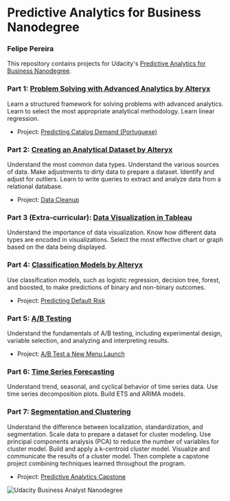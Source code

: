 # Predictive Analytics for Business Nanodegree

### Felipe Pereira

This repository contains projects for Udacity's [Predictive Analytics for Business Nanodegree](https://www.udacity.com/course/predictive-analytics-for-business-nanodegree--nd008).

### Part 1: [Problem Solving with Advanced Analytics by Alteryx](https://www.udacity.com/course/problem-solving-with-advanced-analytics--ud976)
Learn a structured framework for solving problems with advanced analytics. Learn to select the most appropriate analytical methodology. Learn linear regression.

- Project: [Predicting Catalog Demand (Portuguese)](https://github.com/FelipeSoares1/Predictive-Analytics-for-Business---Udacity-Nanodegree/blob/84da25c746e2ef12141b0b058b34906fdcfdeb78/P1%20-%20Felipe%20Soares%20Pereira.pdf)

### Part 2: [Creating an Analytical Dataset by Alteryx](https://www.udacity.com/course/creating-an-analytical-dataset--ud977)
Understand the most common data types. Understand the various sources of data. Make adjustments to dirty data to prepare a dataset. Identify and adjust for outliers. Learn to write queries to extract and analyze data from a relational database.

- Project: [Data Cleanup](https://github.com/FelipeSoares1/Predictive-Analytics-for-Business---Udacity-Nanodegree/blob/86cd06f7de16ae44678c41ccd16f215f5afa9e79/P2.1%20-%20Felipe%20Soares%20Pereira.pdf)

### Part 3 (Extra-curricular): [Data Visualization in Tableau](https://www.udacity.com/course/data-visualization-in-tableau--ud1006)
Understand the importance of data visualization. Know how different data types are encoded in visualizations. Select the most effective chart or graph based on the data being displayed.

### Part 4: [Classification Models by Alteryx](https://www.udacity.com/course/classification-models--ud978)
Use classification models, such as logistic regression, decision tree, forest, and boosted, to make predictions of binary and non-binary outcomes.

- Project: [Predicting Default Risk](https://github.com/FelipeSoares1/Predictive-Analytics-for-Business---Udacity-Nanodegree/blob/bb3018fe4def14ccfdec66ba6218347653d215df/Creditworthiness%20project.docx.pdf)

### Part 5: [A/B Testing](https://www.udacity.com/course/ab-testing--ud979)
Understand the fundamentals of A/B testing, including experimental design, variable selection, and analyzing and interpreting results.

- Project: [A/B Test a New Menu Launch](https://github.com/FelipeSoares1/Predictive-Analytics-for-Business---Udacity-Nanodegree/blob/bb3018fe4def14ccfdec66ba6218347653d215df/Clustering%20and%20Forecasting%20Project.docx.pdf)

### Part 6: [Time Series Forecasting](https://www.udacity.com/course/time-series-forecasting--ud980)
Understand trend, seasonal, and cyclical behavior of time series data. Use time series decomposition plots. Build ETS and ARIMA models.

### Part 7: [Segmentation and Clustering](https://www.udacity.com/course/segmentation-and-clustering--ud981)
Understand the difference between localization, standardization, and segmentation. Scale data to prepare a dataset for cluster modeling. Use principal components analysis (PCA) to reduce the number of variables for cluster model. Build and apply a k-centroid cluster model. Visualize and communicate the results of a cluster model.
Then complete a capstone project combining techniques learned throughout the program.

- Project: [Predictive Analytics Capstone](https://github.com/FelipeSoares1/Predictive-Analytics-for-Business---Udacity-Nanodegree/blob/bb3018fe4def14ccfdec66ba6218347653d215df/Clustering%20and%20Forecasting%20Project.docx.pdf)

![Udacity Business Analyst Nanodegree](https://user-images.githubusercontent.com/43659206/114428992-3f558880-9b93-11eb-96c9-3ad345efbdfe.jpg)
